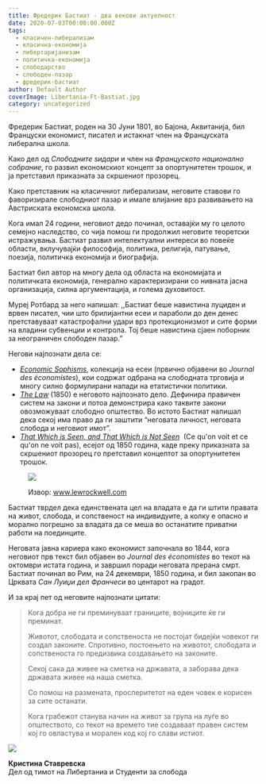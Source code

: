 ```yaml
---
title: Фредерик Бастиат - два векови актуелност
date: 2020-07-03T00:00:00.000Z
tags:
  - класичен-либерализам
  - класична-економија
  - либертаријанизам
  - политичка-економија
  - слободарство
  - слободен-пазар
  - фредерик-бастиат
author: Default Author
coverImage: Libertania-Ft-Bastiat.jpg
category: uncategorized
---
```


Фредерик Бастиат, роден на 30 Јуни 1801, во Бајона, Аквитанија, бил Француски економист, писател и истакнат член на Француската либерална школа.

Како дел од _Слободните ѕидари_ и член на _Француското национално собрание_, го развил економскиот концепт за опортунитетен трошок, и ја претставил приказната за скршениот прозорец. 

Како претставник на класичниот либерализам, неговите ставови го фаворизирале слободниот пазар и имале влијание врз развивањето на Австриската економска школа.    

Кога имал 24 години, неговиот дедо починал, оставајќи му го целото семејно наследство, со чија помош ги продолжил неговите теоретски истражувања. Бастиат развил интелектуални интереси во повеќе области, вклучувајќи философија, политика, религија, патување, поезија, политичка економија и биографија.   

Бастиат бил автор на многу дела од областа на економијата и политичката економија, генерално карактеризирани со нивната јасна организација, силна аргументација, и голема духовитост. 

Муреј Ротбард за него напишал: ,,Бастиат беше навистина луциден и врвен писател, чии што брилијантни есеи и параболи до ден денес претставуваат катастрофални удари врз протекционизмот и сите форми на владини субвенции и контрола. Тој беше навистина сјаен поборник за неограничен слободен пазар.”

Негови најпознати дела се: 

- [_Economic Sophisms_](https://oll.libertyfund.org/titles/bastiat-economic-sophisms), колекција на есеи (првично објавени во _Journal des économistes_), кои содржат одбрана на слободната трговија и многу силно формулирани напади на етатистички политики.  
- [_The Law_](https://cdn.mises.org/thelaw.pdf) (1850) е неговото најпознато дело. Дефинира правичен систем на закони и потоа демонстрира како таквите закони овозможуваат слободно општество. Во истото Бастиат напишал дека секој има право да ги заштити “неговата личност, неговата слобода и неговиот имот”. 
- [_That Which is Seen, and That Which is Not Seen_](http://bastiat.org/en/twisatwins.html)  (Ce qu'on voit et ce qu'on ne voit pas), есејот од 1850 година, каде преку приказната за скршениот прозорец го претставил концептот за опортунитетен трошок.

<figure>

![](https://images-na.ssl-images-amazon.com/images/I/51bI3pCsp0L.jpg)

<figcaption>

Извор: www.lewrockwell.com

</figcaption>

</figure>

Бастиат тврдел дека единствената цел на владата е да ги штити правата на живот, слобода, и сопственост на индивидуите, а колку е опасно и морално погрешно за владата да се меша во останатите приватни работи на поединците.  

Неговата јавна кариера како економист започнала во 1844, кога неговиот прв текст бил објавен во _Journal des économistes_ во текот на октомври истата година, и завршил поради неговата прерана смрт. Бастиат починал во Рим, на 24 декември, 1850 година, и бил закопан во Црквата _Сан Луиџи дел Франчеси_ во центарот на градот.  

И за крај пет од неговите најпознати цитати:

> Кога добра не ги преминуваат границите, војниците ќе ги преминат.
> 
> Животот, слободата и сопственоста не постојат бидејќи човекот ги создал законите. Спротивно, постоењето на животот, слободата и сопственоста го предизвика создавањето на законите.
> 
> Секој сака да живее на сметка на државата, а заборава дека државата живее на наша сметка.
> 
> Со помош на размената, просперитетот на еден човек е корисен за сите останати.
> 
> Кога грабежот станува начин на живот за група на луѓе во општеството, со текот на времето тие создаваат правен систем кој го овластува и морален код кој го слави истиот.

![](http://libertaniabackup.local/wp-content/uploads/2020/05/Screen-Shot-2020-05-21-at-6.10.02-PM-150x150.png)

**Кристина Ставревска**  
Дел од тимот на Либертаниа и Студенти за слобода
